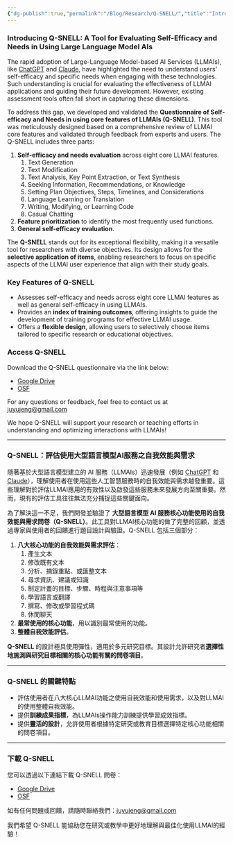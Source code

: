 ```yaml
---
{"dg-publish":true,"permalink":"/Blog/Research/Q-SNELL/","title":"Introduction to Questionnaire of Self-Efficacy and Needs in Using Large-Language Model-Based AI Services (Q-SNELL)","tags":["chatgpt","LLMAI","psychometrics","validity","reliability","measurement"],"created":"2024-12-16T09:08","updated":"2024-12-16T10:44"}
---
```


### **Introducing Q-SNELL: A Tool for Evaluating Self-Efficacy and Needs in Using Large Language Model AIs**

The rapid adoption of Large-Language Model-based AI Services (LLMAIs), like [ChatGPT](https://chatgpt.com) and [Claude](https://claude.ai), have highlighted the need to understand users' self-efficacy and specific needs when engaging with these technologies. Such understanding is crucial for evaluating the effectiveness of LLMAI applications and guiding their future development. However, existing assessment tools often fall short in capturing these dimensions.

To address this gap, we developed and validated the **Questionnaire of Self-efficacy and Needs in using core features of LLMAIs (Q-SNELL)**. This tool was meticulously designed based on a comprehensive review of LLMAI core features and validated through feedback from experts and users. The Q-SNELL includes three parts:
1. **Self-efficacy and needs evaluation** across eight core LLMAI features.
    1. Text Generation
    2. Text Modification
    3. Text Analysis, Key Point Extraction, or Text Synthesis
    4. Seeking Information, Recommendations, or Knowledge
    5. Setting Plan Objectives, Steps, Timelines, and Considerations
    6. Language Learning or Translation
    7. Writing, Modifying, or Learning Code
    8. Casual Chatting
2. **Feature prioritization** to identify the most frequently used functions.
3. **General self-efficacy evaluation**.

The **Q-SNELL** stands out for its exceptional flexibility, making it a versatile tool for researchers with diverse objectives. Its design allows for the **selective application of items**, enabling researchers to focus on specific aspects of the LLMAI user experience that align with their study goals.

### Key Features of Q-SNELL

- Assesses self-efficacy and needs across eight core LLMAI features as well as general self-efficacy in using LLMAIs.
- Provides an **index of training outcomes**, offering insights to guide the development of training programs for effective LLMAI usage.
- Offers a **flexible design**, allowing users to selectively choose items tailored to specific research or educational objectives.

### Access Q-SNELL 

Download the Q-SNELL questionnaire via the link below:

- [Google Drive](https://drive.google.com/file/d/1ezh-P_9xouxJ9X13g9cJhOTb7Lt8id9U/view?usp=sharing)
- [OSF](https://osf.io/v7j3u/)

For any questions or feedback, feel free to contact us at juyujeng@gmail.com

We hope Q-SNELL will support your research or teaching efforts in understanding and optimizing interactions with LLMAIs!

---

### **Q-SNELL：評估使用大型語言模型AI服務之自我效能與需求**

隨著基於大型語言模型建立的 AI 服務（LLMAIs）迅速發展（例如 [ChatGPT](https://chatgpt.com) 和 [Claude](https://claude.ai)），理解使用者在使用這些人工智慧服務時的自我效能與需求越發重要。這些理解對於評估LLMAI應用的有效性以及啟發這些服務未來發展方向至關重要。然而，現有的評估工具往往無法充分捕捉這些關鍵面向。

為了解決這一不足，我們開發並驗證了 **大型語言模型 AI 服務核心功能使用的自我效能與需求問卷（Q-SNELL）**。此工具對LLMAI核心功能的做了完整的回顧，並透過專家與使用者的回饋進行題目設計與驗證。Q-SNELL 包括三個部分：

1. **八大核心功能的自我效能與需求評估**：
    1. 產生文本
    2. 修改既有文本
    3. 分析、摘錄重點、或匯整文本
    4. 尋求資訊、建議或知識
    5. 制定計畫的目標、步驟、時程與注意事項等
    6. 學習語言或翻譯
    7. 撰寫、修改或學習程式碼
    8. 休閒聊天
2. **最常使用的核心功能**，用以識別最常使用的功能。
3. **整體自我效能評估**。

**Q-SNELL** 的設計極具使用彈性，適用於多元研究目標。其設計允許研究者**選擇性地施測與研究目標相關的核心功能有關的問卷項目**。

---

### **Q-SNELL 的關鍵特點**

- 評估使用者在八大核心LLMAI功能之使用自我效能和使用需求，以及對LLMAI的使用整體自我效能。
- 提供**訓練成果指標**，為LLMAIs操作能力訓練提供學習成效指標。
- 提供**靈活的設計**，允許使用者根據特定研究或教育目標選擇特定核心功能相關的問卷項目。

---

### **下載 Q-SNELL**

您可以透過以下連結下載 Q-SNELL 問卷：

- [Google Drive](https://drive.google.com/file/d/1ezh-P_9xouxJ9X13g9cJhOTb7Lt8id9U/view?usp=sharing)
- [OSF](https://osf.io/v7j3u/)

如有任何問題或回饋，請隨時聯絡我們：juyujeng@gmail.com

我們希望 Q-SNELL 能協助您在研究或教學中更好地理解與最佳化使用LLMAI的經驗！
